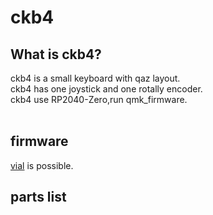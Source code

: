 # ckb4

## What is ckb4?

ckb4 is a small keyboard with qaz layout.
<br>
ckb4 has one joystick and one rotally encoder.
<br>
ckb4 use RP2040-Zero,run qmk_firmware.
<br>
<br>

## firmware

[vial](https://get.vial.today/) is possible.
<br>

## parts list


